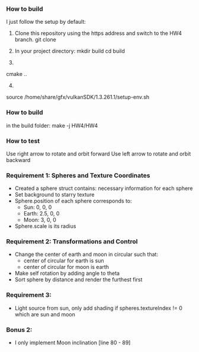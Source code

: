 ### How to build
I just follow the setup by default:

1. Clone this repository using the https address and switch to the HW4 branch.
git clone <https address>


2. In your project directory:
mkdir build
cd build

3.
cmake ..

4.
source /home/share/gfx/vulkanSDK/1.3.261.1/setup-env.sh


### How to build
in the build folder:
make -j
HW4/HW4


### How to test
Use right arrow to rotate and orbit forward
Use left arrow to rotate and orbit backward

### Requirement 1: Spheres and Texture Coordinates
- Created a sphere struct contains: necessary information for each sphere
- Set background to starry texture
- Sphere.position of each sphere corresponds to:
	+ Sun: 0, 0, 0   
	+ Earth: 2.5, 0, 0
	+ Moon: 3, 0, 0
- Sphere.scale is its radius

### Requirement 2: Transformations and Control
- Change the center of earth and moon in circular such that:
	+ center of circular for earth is sun
	+ center of circular for moon is earth
- Make self rotation by adding angle to theta 
- Sort sphere by distance and render the furthest first

### Requirement 3: 
- Light source from sun, only add shading if spheres.textureIndex != 0 which are sun and moon

### Bonus 2:
- I only implement Moon inclination [line 80 - 89]

